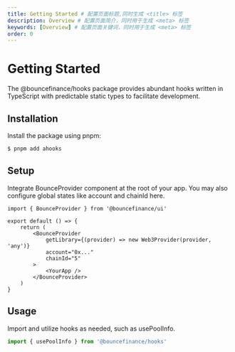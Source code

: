 ```yaml
---
title: Getting Started # 配置页面标题,同时生成 <title> 标签
description: Overview # 配置页面简介，同时用于生成 <meta> 标签
keywords: [Overview] # 配置页面关键词，同时用于生成 <meta> 标签
order: 0
---
```


# Getting Started

The @bouncefinance/hooks package provides abundant hooks written in TypeScript with predictable static types to facilitate development.

## Installation

Install the package using pnpm:

```bash
$ pnpm add ahooks
```

## Setup

Integrate BounceProvider component at the root of your app. You may also configure global states like account and chainId here.

```tsx
import { BounceProvider } from '@bouncefinance/ui'

export default () => {
	return (
		<BounceProvider
			getLibrary={(provider) => new Web3Provider(provider, 'any')}
			account="0x..."
			chainId="5"
		>
			<YourApp />
		</BounceProvider>
	)
}
```

## Usage

Import and utilize hooks as needed, such as usePoolInfo.

```ts
import { usePoolInfo } from '@bouncefinance/hooks'
```
